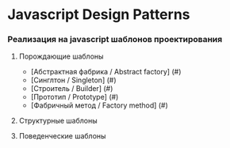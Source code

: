 # Javascript Design Patterns

### Реализация на javascript шаблонов проектирования

1. Порождающие шаблоны
    + [Абстрактная фабрика / Abstract factory] (#)
    + [Синглтон / Singleton] (#)
    + [Строитель / Builder] (#)
    + [Прототип / Prototype] (#)
    + [Фабричный метод / Factory method] (#)
2. Структурные шаблоны
    
3. Поведенческие шаблоны
